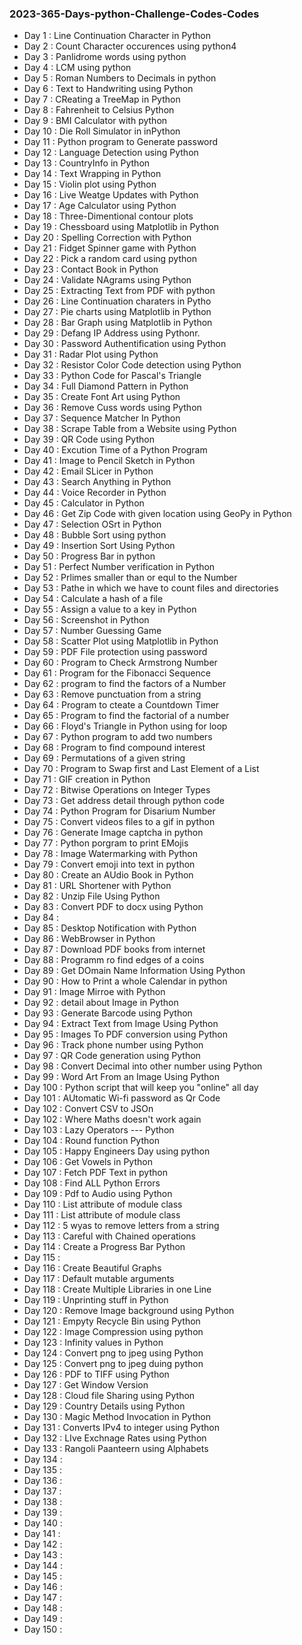 ### 2023-365-Days-python-Challenge-Codes-Codes
+ Day 1 : Line Continuation Character in Python
+ Day 2 : Count Character occurences using python4
+ Day 3 : Panlidrome words using python
+ Day 4 : LCM using python
+ Day 5 : Roman Numbers to Decimals in python
+ Day 6 : Text to Handwriting using Python
+ Day 7 : CReating a TreeMap in Python
+ Day 8 : Fahrenheit to Celsius Python
+ Day 9 : BMI Calculator with python
+ Day 10 : Die Roll Simulator in inPython
+ Day 11 : Python program to Generate password
+ Day 12 : Language Detection using Python
+ Day 13 : CountryInfo in Python
+ Day 14 : Text Wrapping in Python
+ Day 15 : Violin plot using Python
+ Day 16 : Live Weatge Updates with Python
+ Day 17 : Age Calculator using Python
+ Day 18 : Three-Dimentional contour plots
+ Day 19 : Chessboard using Matplotlib in Python
+ Day 20 : Spelling Correction with Python
+ Day 21 : Fidget Spinner game with Python
+ Day 22 : Pick a random card using python
+ Day 23 : Contact Book in Python
+ Day 24 : Validate NAgrams using Python
+ Day 25 : Extracting Text from PDF with python
+ Day 26 : Line Continuation charaters in Pytho
+ Day 27 : Pie charts using Matplotlib in Python
+ Day 28 : Bar Graph using Matplotlib in Python
+ Day 29 : Defang IP Address using Pythonr.
+ Day 30 : Password Authentification using Python
+ Day 31 : Radar Plot using Python
+ Day 32 : Resistor Color Code detection using Python
+ Day 33 : Python Code for Pascal's Triangle
+ Day 34 : Full Diamond Pattern in Python
+ Day 35 : Create Font Art using Python
+ Day 36 : Remove Cuss words using Python
+ Day 37 : Sequence Matcher In Python 
+ Day 38 : Scrape Table from a Website using Python
+ Day 39 : QR Code using Python
+ Day 40 : Excution Time of a Python Program
+ Day 41 :  Image to Pencil Sketch in Python
+ Day 42 : Email SLicer in Python
+ Day 43 : Search Anything in Python
+ Day 44 : Voice Recorder in Python
+ Day 45 : Calculator in Python
+ Day 46 : Get Zip Code with given location using GeoPy in Python
+ Day 47 : Selection OSrt in Python
+ Day 48 : Bubble Sort using python
+ Day 49 : Insertion Sort Using Python
+ Day 50 : Progress Bar in python
+ Day 51 : Perfect Number verification in Python
+ Day 52 : Prlimes smaller than or equl to the Number
+ Day 53 : Pathe in which we have to count files and directories
+ Day 54 : Calculate a hash of a file
+ Day 55 : Assign a value to a key in Python
+ Day 56 : Screenshot in Python
+ Day 57 : Number Guessing Game
+ Day 58 : Scatter Plot using Matplotlib in Python
+ Day 59 : PDF File protection using password
+ Day 60 : Program to Check Armstrong Number
+ Day 61 : Program for the Fibonacci Sequence
+ Day 62 : program to find the factors of a Number
+ Day 63 : Remove punctuation from a string
+ Day 64 : Program to cteate a Countdown Timer
+ Day 65 : Program to find the factorial of a number
+ Day 66 : Floyd's Triangle in Python using for loop
+ Day 67 : Python program to add two numbers
+ Day 68 : Program to find compound interest
+ Day 69 : Permutations of a given string
+ Day 70 : Program to Swap first and Last Element of a List
+ Day 71 : GIF creation in Python
+ Day 72 : Bitwise Operations on Integer Types
+ Day 73 : Get address detail through python code
+ Day 74 : Python Program for Disarium Number
+ Day 75 : Convert videos files to a gif in python
+ Day 76 : Generate Image captcha in python
+ Day 77 : Python porgram to print EMojis
+ Day 78 : Image Watermarking with Python
+ Day 79 : Convert emoji into text in python
+ Day 80 : Create an AUdio Book in Python
+ Day 81 : URL Shortener with Python
+ Day 82 : Unzip File Using Python
+ Day 83 : Convert PDF to docx using Python
+ Day 84 : 
+ Day 85 : Desktop Notification with Python
+ Day 86 : WebBrowser in Python
+ Day 87 : Download PDF books from internet
+ Day 88 : Programm ro find edges of a coins
+ Day 89 : Get DOmain Name Information Using Python
+ Day 90 : How to Print a whole Calendar in python
+ Day 91 : Image Mirroe with Python
+ Day 92 : detail about Image in Python
+ Day 93 : Generate Barcode using Python
+ Day 94 : Extract Text from Image Using Python
+ Day 95 : Images To PDF conversion using Python
+ Day 96 : Track phone number using Python
+ Day 97 : QR Code generation using Python
+ Day 98 : Convert Decimal into other number using Python
+ Day 99 : Word Art From an Image Using Python
+ Day 100 : Python script that will keep you "online" all day
+ Day 101 : AUtomatic Wi-fi password as Qr Code
+ Day 102 : Convert CSV to JSOn
+ Day 102 : Where Maths doesn't work again
+ Day 103 : Lazy Operators --- Python 
+ Day 104 : Round function Python
+ Day 105 : Happy Engineers  Day using python
+ Day 106 : Get Vowels in Python
+ Day 107 : Fetch PDF Text in python
+ Day 108 : Find ALL Python Errors
+ Day 109 : Pdf to Audio using Python
+ Day 110 : List attribute of module class
+ Day 111 : List attribute of module class
+ Day 112 : 5 wyas to remove letters from a string
+ Day 113 : Careful with Chained operations
+ Day 114 : Create a Progress Bar Python 
+ Day 115 : 
+ Day 116 : Create Beautiful Graphs
+ Day 117 : Default mutable arguments
+ Day 118 : Create Multiple Libraries in one Line
+ Day 119 : Unprinting stuff in Python
+ Day 120 : Remove Image background using Python
+ Day 121 :  Empyty Recycle Bin using Python
+ Day 122 : Image Compression using python
+ Day 123 : Infinity values in Python
+ Day 124 : Convert png to jpeg using Python
+ Day 125 : Convert png to jpeg duing python
+ Day 126 : PDF to TIFF using Python
+ Day 127 : Get Window Version
+ Day 128 : Cloud file Sharing using Python
+ Day 129 : Country Details using Python
+ Day 130 : Magic Method Invocation in Python
+ Day 131 : Converts IPv4 to integer using Python
+ Day 132 : LIve Exchnage Rates using Python
+ Day 133 : Rangoli Paanteern using Alphabets
+ Day 134 : 
+ Day 135 : 
+ Day 136 : 
+ Day 137 : 
+ Day 138 : 
+ Day 139 :
+ Day 140 : 
+ Day 141 : 
+ Day 142 : 
+ Day 143 : 
+ Day 144 : 
+ Day 145 : 
+ Day 146 : 
+ Day 147 : 
+ Day 148 : 
+ Day 149 :
+ Day 150 : 
